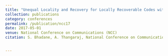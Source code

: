 ```yaml
---
title: "Unequal Locality and Recovery for Locally Recoverable Codes with Availability"
collection: publications
category: conferences
permalink: /publication/ncc17
date: 2017-05-01
venue: National Conference on Communications (NCC)
citation: S. Bhadane, A. Thangaraj, National Conference on Communications, 2017


---
```


